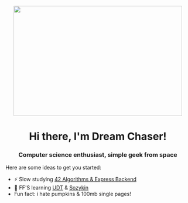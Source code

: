 <p align="center">

  <img width="460" height="300" src="[https://github.com/Surf884/Surf884/blob/main/2fK7ozq.gif">

</p>
<h1 align="center">Hi there, I'm Dream Chaser!
<h3 align="center">Computer science enthusiast, simple geek from space</h3>

Here are some ideas to get you started:

- ⚡ Slow studying <a href="https://42.uz/course/express-backend">42 Algorithms & Express Backend</a>
- 🌱 FF'S learning <a href="https://www.youtube.com/playlist?list=PLcvajZ_CZX8RygFD05lSHujpk2gLcBQaO">UDT</a> & <a href="https://www.asozykin.ru/">Sozykin</a>
-  Fun fact: i hate pumpkins & 100mb single pages!
